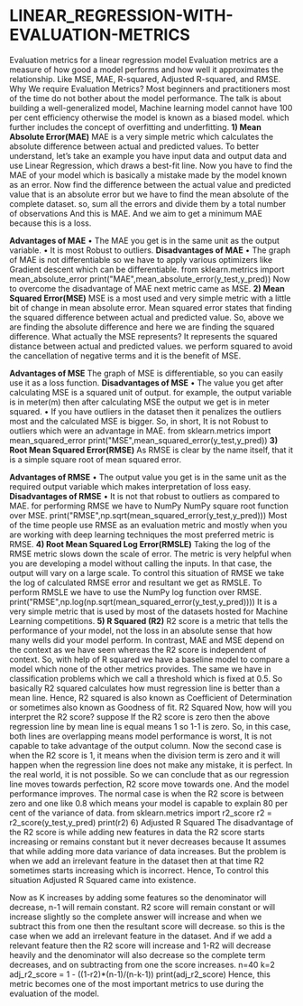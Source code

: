 # LINEAR_REGRESSION-WITH-EVALUATION-METRICS
Evaluation metrics for a linear regression model
Evaluation metrics are a measure of how good a model performs and how well it approximates the relationship. Like MSE, MAE, R-squared, Adjusted R-squared, and RMSE.
Why We require Evaluation Metrics?
Most beginners and practitioners most of the time do not bother about the model performance. The talk is about building a well-generalized model, Machine learning model cannot have 100 per cent efficiency otherwise the model is known as a biased model. which further includes the concept of overfitting and underfitting.
**1) Mean Absolute Error(MAE)**
MAE is a very simple metric which calculates the absolute difference between actual and predicted values.
To better understand, let’s take an example you have input data and output data and use Linear Regression, which draws a best-fit line.
Now you have to find the MAE of your model which is basically a mistake made by the model known as an error. Now find the difference between the actual value and predicted value that is an absolute error but we have to find the mean absolute of the complete dataset.
so, sum all the errors and divide them by a total number of observations And this is MAE. And we aim to get a minimum MAE because this is a loss.
 
**Advantages of MAE**
•	The MAE you get is in the same unit as the output variable.
•	It is most Robust to outliers.
**Disadvantages of MAE**
•	The graph of MAE is not differentiable so we have to apply various optimizers like Gradient descent which can be differentiable.
from sklearn.metrics import mean_absolute_error
print("MAE",mean_absolute_error(y_test,y_pred))
Now to overcome the disadvantage of MAE next metric came as MSE.
**2) Mean Squared Error(MSE)**
MSE is a most used and very simple metric with a little bit of change in mean absolute error. Mean squared error states that finding the squared difference between actual and predicted value.
So, above we are finding the absolute difference and here we are finding the squared difference.
What actually the MSE represents? It represents the squared distance between actual and predicted values. we perform squared to avoid the cancellation of negative terms and it is the benefit of MSE.
 
**Advantages of MSE**
The graph of MSE is differentiable, so you can easily use it as a loss function.
**Disadvantages of MSE**
•	The value you get after calculating MSE is a squared unit of output. for example, the output variable is in meter(m) then after calculating MSE the output we get is in meter squared.
•	If you have outliers in the dataset then it penalizes the outliers most and the calculated MSE is bigger. So, in short, It is not Robust to outliers which were an advantage in MAE.
from sklearn.metrics import mean_squared_error
print("MSE",mean_squared_error(y_test,y_pred))
**3) Root Mean Squared Error(RMSE)**
As RMSE is clear by the name itself, that it is a simple square root of mean squared error.
 
**Advantages of RMSE**
•	 The output value you get is in the same unit as the required output variable which makes interpretation of loss easy.
**Disadvantages of RMSE**
•	It is not that robust to outliers as compared to MAE.
for performing RMSE we have to NumPy NumPy square root function over MSE.
print("RMSE",np.sqrt(mean_squared_error(y_test,y_pred)))
Most of the time people use RMSE as an evaluation metric and mostly when you are working with deep learning techniques the most preferred metric is RMSE.
**4) Root Mean Squared Log Error(RMSLE)**
Taking the log of the RMSE metric slows down the scale of error. The metric is very helpful when you are developing a model without calling the inputs. In that case, the output will vary on a large scale.
To control this situation of RMSE we take the log of calculated RMSE error and resultant we get as RMSLE.
To perform RMSLE we have to use the NumPy log function over RMSE.
print("RMSE",np.log(np.sqrt(mean_squared_error(y_test,y_pred))))
It is a very simple metric that is used by most of the datasets hosted for Machine Learning competitions.
**5) R Squared (R2)**
R2 score is a metric that tells the performance of your model, not the loss in an absolute sense that how many wells did your model perform.
In contrast, MAE and MSE depend on the context as we have seen whereas the R2 score is independent of context.
So, with help of R squared we have a baseline model to compare a model which none of the other metrics provides. The same we have in classification problems which we call a threshold which is fixed at 0.5. So basically R2 squared calculates how must regression line is better than a mean line.
Hence, R2 squared is also known as Coefficient of Determination or sometimes also known as Goodness of fit.
 R2 Squared
Now, how will you interpret the R2 score? suppose If the R2 score is zero then the above regression line by mean line is equal means 1 so 1-1 is zero. So, in this case, both lines are overlapping means model performance is worst, It is not capable to take advantage of the output column.
Now the second case is when the R2 score is 1, it means when the division term is zero and it will happen when the regression line does not make any mistake, it is perfect. In the real world, it is not possible.
So we can conclude that as our regression line moves towards perfection, R2 score move towards one. And the model performance improves.
The normal case is when the R2 score is between zero and one like 0.8 which means your model is capable to explain 80 per cent of the variance of data.
from sklearn.metrics import r2_score
r2 = r2_score(y_test,y_pred)
print(r2)
6) Adjusted R Squared
The disadvantage of the R2 score is while adding new features in data the R2 score starts increasing or remains constant but it never decreases because It assumes that while adding more data variance of data increases.
But the problem is when we add an irrelevant feature in the dataset then at that time R2 sometimes starts increasing which is incorrect.
Hence, To control this situation Adjusted R Squared came into existence.
 
Now as K increases by adding some features so the denominator will decrease, n-1 will remain constant. R2 score will remain constant or will increase slightly so the complete answer will increase and when we subtract this from one then the resultant score will decrease. so this is the case when we add an irrelevant feature in the dataset.
And if we add a relevant feature then the R2 score will increase and 1-R2 will decrease heavily and the denominator will also decrease so the complete term decreases, and on subtracting from one the score increases.
n=40
k=2
adj_r2_score = 1 - ((1-r2)*(n-1)/(n-k-1))
print(adj_r2_score)
Hence, this metric becomes one of the most important metrics to use during the evaluation of the model.
